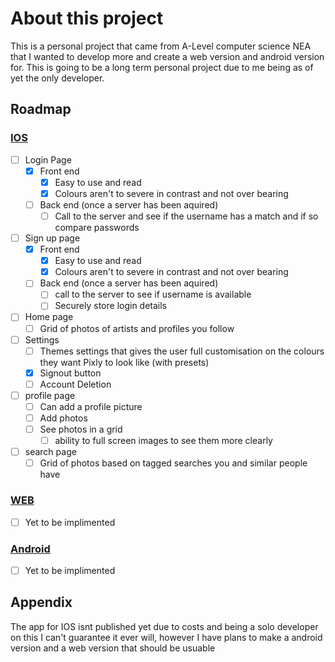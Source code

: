 
# About this project

This is a personal project that came from A-Level computer science NEA that I wanted to develop more and create a web version and android version for. This is going to be a long term personal project due to me being as of yet the only developer.


## Roadmap
### [IOS](https://github.com/AdamHenley1/Pixly-IOS)
- [ ] Login Page
  - [X] Front end
    - [X]  Easy to use and read  
    - [X] Colours aren't to severe in contrast and not over bearing
  - [ ] Back end (once a server has been aquired)
    - [ ] Call to the server and see if the username has a match and if so compare passwords
- [ ] Sign up page
  - [X] Front end
    - [X] Easy to use and read  
    - [X] Colours aren't to severe in contrast and not over bearing 
  - [ ] Back end (once a server has been aquired)
    - [ ] call to the server to see if username is available
    - [ ] Securely store login details
- [ ] Home page
  - [ ] Grid of photos of artists and profiles you follow
- [ ] Settings
  - [ ] Themes settings that gives the user full customisation on the colours they want Pixly to look like (with presets)
  - [X] Signout button
  - [ ] Account Deletion
- [ ] profile page
  - [ ] Can add a profile picture
  - [ ] Add photos
  - [ ] See photos in a grid
    - [ ] ability to full screen images to see them more clearly  
- [ ] search page
  - [ ] Grid of photos based on tagged searches you and similar people have 
### [WEB](https://github.com/AdamHenley1/Pixly-Web)
- [ ] Yet to be implimented
### [Android](https://github.com/AdamHenley1/Pixly-Android)
- [ ] Yet to be implimented
## Appendix

The app for IOS isnt published yet due to costs and being a solo developer on this I can't guarantee it ever will, however I have plans to make a android version and a web version that should be usuable
